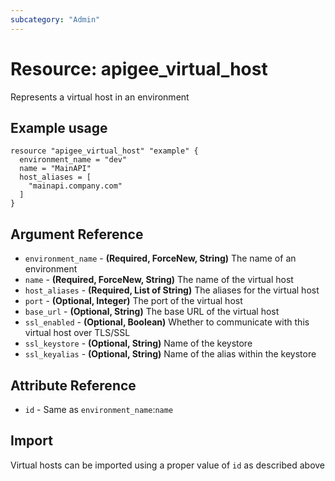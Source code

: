 ```yaml
---
subcategory: "Admin"
---
```

# Resource: apigee_virtual_host
Represents a virtual host in an environment
## Example usage
```hcl
resource "apigee_virtual_host" "example" {
  environment_name = "dev"
  name = "MainAPI"
  host_aliases = [
    "mainapi.company.com"
  ]
}
```
## Argument Reference
* `environment_name` - **(Required, ForceNew, String)** The name of an environment
* `name` - **(Required, ForceNew, String)** The name of the virtual host
* `host_aliases` - **(Required, List of String)** The aliases for the virtual host
* `port` - **(Optional, Integer)** The port of the virtual host
* `base_url` - **(Optional, String)** The base URL of the virtual host
* `ssl_enabled` - **(Optional, Boolean)** Whether to communicate with this virtual host over TLS/SSL
* `ssl_keystore` - **(Optional, String)** Name of the keystore
* `ssl_keyalias` - **(Optional, String)** Name of the alias within the keystore
## Attribute Reference
* `id` - Same as `environment_name`:`name`
## Import
Virtual hosts can be imported using a proper value of `id` as described above
